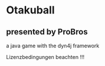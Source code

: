 # Otakuball
## presented by ProBros

a java game with the dyn4j framework

Lizenzbedingungen beachten !!!
